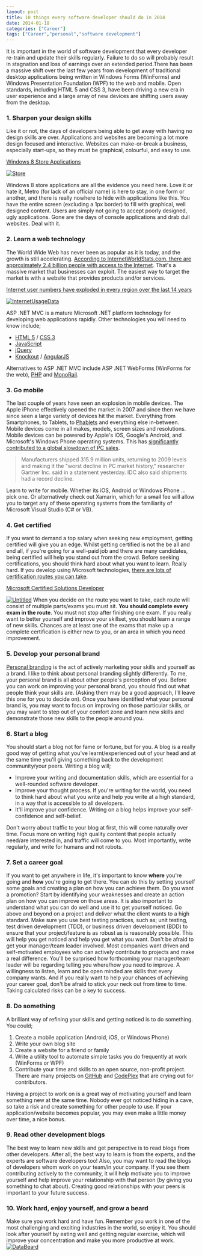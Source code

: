 ```yaml
---
layout: post
title: 10 things every software developer should do in 2014
date: 2014-01-18
categories: ["Career"]
tags: ["Career","personal","software development"]
---
```


It is important in the world of software development that every developer re-train and update their skills regularly. Failure to do so will probably result in stagnation and loss of earnings over an extended period.There has been a massive shift over the last few years from development of traditional desktop applications being written in Windows Forms (WinForms) and Windows Presentation Foundation (WPF) to the web and mobile. Open standards, including HTML 5 and CSS 3, have been driving a new era in user experience and a large array of new devices are shifting users away from the desktop.

### 1. Sharpen your design skills

Like it or not, the days of developers being able to get away with having no design skills are over. Applications and websites are becoming a lot more design focused and interactive. Websites can make-or-break a business, especially start-ups, so they must be graphical, colourful, and easy to use.

<u>Windows 8 Store Applications</u>

[![Store](store_thumb1.png 'Store')](https://developerhandbook.com/wp-content/uploads/2014/01/store1.png)

Windows 8 store applications are all the evidence you need here. Love it or hate it, Metro (for lack of an official name) is here to stay, in one form or another, and there is really nowhere to hide with applications like this. You have the entire screen (excluding a 1px border) to fill with graphical, well designed content. Users are simply not going to accept poorly designed, ugly applications. Gone are the days of console applications and drab dull websites. Deal with it.

### 2. Learn a web technology

The World Wide Web has never been as popular as it is today, and the growth is still accelerating. [According to InternetWorldStats.com, there are approximately 2.4 billion people with access to the Internet](http://www.internetworldstats.com/stats.htm 'InternetWorldStats.com'). That's a massive market that businesses can exploit. The easiest way to target the market is with a website that provides products and/or services.

<u>Internet user numbers have exploded in every region over the last 14 years</u>

[![InternetUsageData](internetusagedata_thumb1.png 'InternetUsageData')](https://developerhandbook.com/wp-content/uploads/2014/01/internetusagedata1.png)

ASP .NET MVC is a mature Microsoft .NET platform technology for developing web applications rapidly. Other technologies you will need to know include;

* [HTML 5](http://www.w3schools.com/html/html5_intro.asp) / [CSS 3](http://www.htmlgoodies.com/html5/tutorials/learn-css3-from-a-z-getting-started-with-layouts-.html)
* [JavaScript](https://developer.mozilla.org/en-US/docs/Web/JavaScript/Getting_Started)
* [jQuery](http://www.w3schools.com/jquery/default.asp?utm_source=twitterfeed&utm_medium=twitter)
* [Knockout](http://knockoutjs.com/documentation/introduction.html) / [AngularJS](https://geekli.st/zmilan/links/20659)

Alternatives to ASP .NET MVC include ASP .NET WebForms (WinForms for the web), [PHP](http://www.php.net/manual/en/getting-started.php) and [MonoRail](http://www.castleproject.org/projects/monorail/).

### 3. Go mobile

The last couple of years have seen an explosion in mobile devices. The Apple iPhone effectively opened the market in 2007 and since then we have since seen a large variety of devices hit the market. Everything from Smartphones, to Tablets, to [Phablets](http://en.wikipedia.org/wiki/Phablet) and everything else in-between. Mobile devices come in all makes, models, screen sizes and resolutions. Mobile devices can be powered by Apple's iOS, Google's Android, and Microsoft's Windows Phone operating systems. This has [significantly contributed to a global slowdown of PC sales](http://www.businessweek.com/news/2014-01-09/pc-shipments-decline-6-dot-9-percent-in-lackluster-holiday-shopping).

> Manufacturers shipped 315.9 million units, returning to 2009 levels and making it the "worst decline in PC market history," researcher Gartner Inc. said in a statement yesterday. IDC also said shipments had a record decline.

Learn to write for mobile. Whether its iOS, Android or Windows Phone ... pick one. Or alternatively check out Xamarin, which for a <strike>small</strike> fee will allow you to target any of these operating systems from the familiarity of Microsoft Visual Studio (C# or VB).

### 4. Get certified

If you want to demand a top salary when seeking new employment, getting certified will give you an edge. Whilst getting certified is not the be all and end all, if you're going for a well-paid job and there are many candidates, being certified will help you stand out from the crowd. Before seeking certifications, you should think hard about what you want to learn. Really hard. If you develop using Microsoft technologies, [there are lots of certification routes you can take](http://www.microsoft.com/learning/en-gb/certification-overview.aspx).

<u>Microsoft Certified Solutions Developer</u>

[![Untitled](untitled_thumb1.png 'Untitled')](https://developerhandbook.com/wp-content/uploads/2014/01/untitled1.png) When you decide on the route you want to take, each route will consist of multiple parts/exams you must sit. **You should complete every exam in the route**. You must not stop after finishing one exam. If you really want to better yourself and improve your skillset, you should learn a range of new skills. Chances are at least one of the exams that make up a complete certification is either new to you, or an area in which you need improvement.

### 5. Develop your personal brand

[Personal branding](http://andrewtokeley.net/archive/2008/07/16/so-whatrsquos-your-personal-developer-brand.aspx) is the act of actively marketing your skills and yourself as a brand. I like to think about personal branding slightly differently. To me, your personal brand is all about other people's perception of you. Before you can work on improving your personal brand, you should find out what people think your skills are. (Asking them may be a good approach, I'll leave this one for you to decide on). Once you have identified what your personal brand is, you may want to focus on improving on those particular skills, or you may want to step out of your comfort zone and learn new skills and demonstrate those new skills to the people around you.

### 6. Start a blog

You should start a blog not for fame or fortune, but for you. A blog is a really good way of getting what you've learnt/experienced out of your head and at the same time you'll giving something back to the development community/your peers. Writing a blog will;

* Improve your writing and documentation skills, which are essential for a well-rounded software developer.
* Improve your thought process. If you're writing for the world, you need to think hard about what you write and help you write at a high standard, in a way that is accessible to all developers.
* It'll improve your confidence. Writing on a blog helps improve your self-confidence and self-belief.

Don't worry about traffic to your blog at first, this will come naturally over time. Focus more on writing high quality content that people actually need/are interested in, and traffic will come to you. Most importantly, write regularly, and write for humans and not robots.

### 7. Set a career goal

If you want to get anywhere in life, it's important to know **where** you're going and **how** you're going to get there. You can do this by setting yourself some goals and creating a plan on how you can achieve them. Do you want a promotion? Start by identifying your weaknesses and create an action plan on how you can improve on those areas. It is also important to understand what you can do well and use it to get yourself noticed. Go above and beyond on a project and deliver what the client wants to a high standard. Make sure you use best testing practices, such as; unit testing, test driven development (TDD), or business driven development (BDD) to ensure that your project/feature is as robust as is reasonably possible. This will help you get noticed and help you get what you want. Don't be afraid to get your manager/team leader involved. Most companies want driven and self-motivated employees who can actively contribute to projects and make a real difference. You'll be surprised how forthcoming your manager/team leader will be regarding telling you where/how you need to improve. A willingness to listen, learn and be open minded are skills that every company wants. And if you really want to help your chances of achieving your career goal, don't be afraid to stick your neck out from time to time. Taking calculated risks can be a key to success.

### 8. Do something

A brilliant way of refining your skills and getting noticed is to do something. You could;

1.  Create a mobile application (Android, iOS, or Windows Phone)
2.  Write your own blog site
3.  Create a website for a friend or family
4.  Write a utility tool to automate simple tasks you do frequently at work (WinForms or WPF)
5.  Contribute your time and skills to an open source, non-profit project. There are many projects on [GitHub](https://help.github.com/articles/fork-a-repo) and [CodePlex](http://www.codeplex.com/site/search/openings) that are crying out for contributors.

Having a project to work on is a great way of motivating yourself and learn something new at the same time. Nobody ever got noticed hiding in a cave, so take a risk and create something for other people to use. If your application/website becomes popular, you may even make a little money over time, a nice bonus.

### 9. Read other development blogs

The best way to learn new skills and get perspective is to read blogs from other developers. After all, the best way to learn is from the experts, and the experts are software developers too! Also, you may want to read the blogs of developers whom work on your team/in your company. If you see them contributing actively to the community, it will help motivate you to improve yourself and help improve your relationship with that person (by giving you something to chat about). Creating good relationships with your peers is important to your future success.

### 10. Work hard, enjoy yourself, and grow a beard

Make sure you work hard and have fun. Remember you work in one of the most challenging and exciting industries in the world, so enjoy it. You should look after yourself by eating well and getting regular exercise, which will improve your concentration and make you more productive at work. [![DataBeard](databeard_thumb1.png 'DataBeard')](https://developerhandbook.com/wp-content/uploads/2014/01/databeard1.png)
